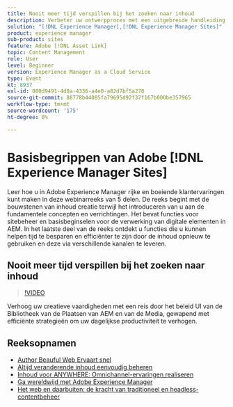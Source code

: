 ```yaml
---
title: Nooit meer tijd verspillen bij het zoeken naar inhoud
description: Verbeter uw ontwerpproces met een uitgebreide handleiding voor AEM Sites and Media Library met praktische tips om uw dagelijkse workflow te stroomlijnen.
solution: "[!DNL Experience Manager],[!DNL Experience Manager Sites]"
product: experience manager
sub-product: sites
feature: Adobe [!DNL Asset Link]
topic: Content Management
role: User
level: Beginner
version: Experience Manager as a Cloud Service
type: Event
kt: 8937
exl-id: 080d9491-4d0a-4336-a4e0-a82d7bf5a278
source-git-commit: 88778b44085fa79695d92f37f167b000be357965
workflow-type: tm+mt
source-wordcount: '175'
ht-degree: 0%

---
```


# Basisbegrippen van Adobe [!DNL Experience Manager Sites]

Leer hoe u in Adobe Experience Manager rijke en boeiende klantervaringen kunt maken in deze webinarreeks van 5 delen. De reeks begint met de bouwstenen van inhoud creatie terwijl het introduceren van u aan de fundamentele concepten en verrichtingen. Het bevat functies voor sitebeheer en basisbeginselen voor de verwerking van digitale elementen in AEM. In het laatste deel van de reeks ontdekt u functies die u kunnen helpen tijd te besparen en efficiënter te zijn door de inhoud opnieuw te gebruiken en deze via verschillende kanalen te leveren.

## Nooit meer tijd verspillen bij het zoeken naar inhoud

>[!VIDEO](https://video.tv.adobe.com/v/336983/?quality=12&learn=on&hidetitle=true)

Verhoog uw creatieve vaardigheden met een reis door het beleid UI van de Bibliotheek van de Plaatsen van AEM en van de Media, gewapend met efficiënte strategieën om uw dagelijkse productiviteit te verhogen.

## Reeksopnamen

* [Author Beauful Web Ervaart snel](authoring-fundamentals.md)
* [Altijd veranderende inhoud eenvoudig beheren](collaboration-tools.md)
* [Inhoud voor ANYWHERE: Omnichannel-ervaringen realiseren](omnichannel-experiences.md)
* [Ga wereldwijd met Adobe Experience Manager](multi-site-management-web-translation.md)
* [Het web en daarbuiten: de kracht van traditioneel en headless-contentbeheer](traditional-headless-content-management.md)
